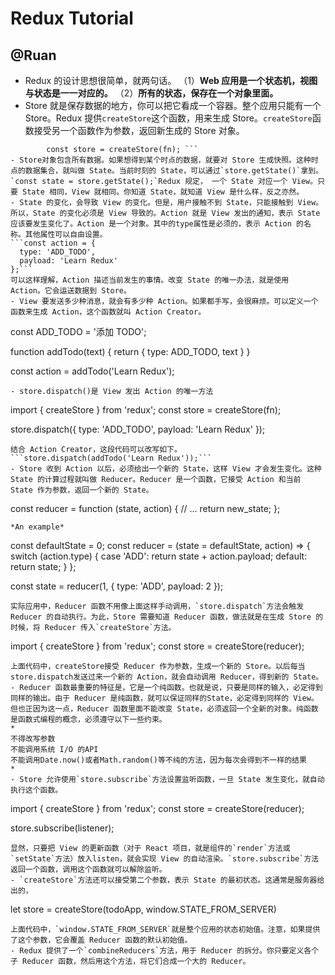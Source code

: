 # Redux Tutorial
## @Ruan
- Redux 的设计思想很简单，就两句话。
（1）**Web 应用是一个状态机，视图与状态是一一对应的。**
（2）**所有的状态，保存在一个对象里面。**
- Store 就是保存数据的地方，你可以把它看成一个容器。整个应用只能有一个 Store。Redux 提供`createStore`这个函数，用来生成 Store。`createStore`函数接受另一个函数作为参数，返回新生成的 Store 对象。
``` Import {createStore} from 'redux';
		const store = createStore(fn); ```
- Store对象包含所有数据。如果想得到某个时点的数据，就要对 Store 生成快照。这种时点的数据集合，就叫做 State。当前时刻的 State，可以通过`store.getState()`拿到。`const state = store.getState();`Redux 规定， 一个 State 对应一个 View。只要 State 相同，View 就相同。你知道 State，就知道 View 是什么样，反之亦然。
- State 的变化，会导致 View 的变化。但是，用户接触不到 State，只能接触到 View。所以，State 的变化必须是 View 导致的。Action 就是 View 发出的通知，表示 State 应该要发生变化了。Action 是一个对象。其中的type属性是必须的，表示 Action 的名称。其他属性可以自由设置。
```const action = {
  type: 'ADD_TODO',
  payload: 'Learn Redux'
};```
可以这样理解，Action 描述当前发生的事情。改变 State 的唯一办法，就是使用 Action。它会运送数据到 Store。
- View 要发送多少种消息，就会有多少种 Action。如果都手写，会很麻烦。可以定义一个函数来生成 Action，这个函数就叫 Action Creator。
```
const ADD_TODO = '添加 TODO';

function addTodo(text) {
  return {
    type: ADD_TODO,
    text
  }
}

const action = addTodo('Learn Redux');
```
- store.dispatch()是 View 发出 Action 的唯一方法
```
import { createStore } from 'redux';
const store = createStore(fn);

store.dispatch({
  type: 'ADD_TODO',
  payload: 'Learn Redux'
});
```
结合 Action Creator，这段代码可以改写如下。
```store.dispatch(addTodo('Learn Redux'));```
- Store 收到 Action 以后，必须给出一个新的 State，这样 View 才会发生变化。这种 State 的计算过程就叫做 Reducer。Reducer 是一个函数，它接受 Action 和当前 State 作为参数，返回一个新的 State。
```
const reducer = function (state, action) {
  // ...
  return new_state;
};
```
*An example*
```
const defaultState = 0;
const reducer = (state = defaultState, action) => {
  switch (action.type) {
    case 'ADD':
      return state + action.payload;
    default: 
      return state;
  }
};

const state = reducer(1, {
  type: 'ADD',
  payload: 2
});
```
实际应用中，Reducer 函数不用像上面这样手动调用，`store.dispatch`方法会触发 Reducer 的自动执行。为此，Store 需要知道 Reducer 函数，做法就是在生成 Store 的时候，将 Reducer 传入`createStore`方法。
```
import { createStore } from 'redux';
const store = createStore(reducer);
```
上面代码中，createStore接受 Reducer 作为参数，生成一个新的 Store。以后每当store.dispatch发送过来一个新的 Action，就会自动调用 Reducer，得到新的 State。
- Reducer 函数最重要的特征是，它是一个纯函数。也就是说，只要是同样的输入，必定得到同样的输出。由于 Reducer 是纯函数，就可以保证同样的State，必定得到同样的 View。但也正因为这一点，Reducer 函数里面不能改变 State，必须返回一个全新的对象。纯函数是函数式编程的概念，必须遵守以下一些约束。
*
不得改写参数
不能调用系统 I/O 的API
不能调用Date.now()或者Math.random()等不纯的方法，因为每次会得到不一样的结果
*
- Store 允许使用`store.subscribe`方法设置监听函数，一旦 State 发生变化，就自动执行这个函数。
```
import { createStore } from 'redux';
const store = createStore(reducer);

store.subscribe(listener);
```  
显然，只要把 View 的更新函数（对于 React 项目，就是组件的`render`方法或`setState`方法）放入listen，就会实现 View 的自动渲染。`store.subscribe`方法返回一个函数，调用这个函数就可以解除监听。
- `createStore`方法还可以接受第二个参数，表示 State 的最初状态。这通常是服务器给出的，
```
let store = createStore(todoApp, window.STATE_FROM_SERVER)
```
上面代码中，`window.STATE_FROM_SERVER`就是整个应用的状态初始值。注意，如果提供了这个参数，它会覆盖 Reducer 函数的默认初始值。
- Redux 提供了一个`combineReducers`方法，用于 Reducer 的拆分。你只要定义各个子 Reducer 函数，然后用这个方法，将它们合成一个大的 Reducer。